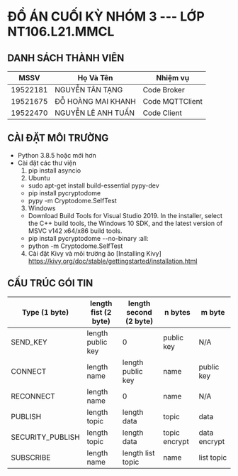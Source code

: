 # ĐỒ ÁN CUỐI KỲ NHÓM 3 --- LỚP NT106.L21.MMCL

## DANH SÁCH THÀNH VIÊN

| MSSV          | Họ Và Tên           | Nhiệm vụ         |
| ------------- | ------------------- | ---------------- |
| 19522181      | NGUYỄN TÂN TẠNG     | Code Broker      |
| 19521675      | ĐỖ HOÀNG MAI KHANH  | Code MQTTClient  |
| 19522470      | NGUYỄN LÊ ANH TUẤN  | Code Client      |

## CÀI ĐẶT MÔI TRƯỜNG

- Python 3.8.5 hoặc mới hơn
- Cài đặt các thư viện
  1.  pip install asyncio 
  2. Ubuntu
    -  sudo apt-get install build-essential pypy-dev 
    -  pip install pycryptodome 
    -  pypy -m Cryptodome.SelfTest 
  3. Windows
    -  Download Build Tools for Visual Studio 2019. In the installer, select the C++ build tools, the Windows 10 SDK, and the latest version of MSVC v142 x64/x86 build tools.
    -  pip install pycryptodome --no-binary :all: 
    -  python -m Cryptodome.SelfTest 
  4. Cài đặt Kivy và môi trường ảo
    [Installing Kivy] https://kivy.org/doc/stable/gettingstarted/installation.html



## CẤU TRÚC GÓI TIN

| Type (1 byte)    | length fist (2 byte) | length second (2 byte) |  n bytes      | m byte       |
| ---------------- | -------------------- | ---------------------- | ------------- | ------------ |
| SEND_KEY         | length public key    | 0                      | public key    | N/A          |
| CONNECT          | length name          | length public key      | name          | public key   |
| RECONNECT        | length name          | 0                      | name          | N/A          |
| PUBLISH          | length topic         | length data            | topic         | data         |
| SECURITY_PUBLISH | length topic         | length data            | topic encrypt | data encrypt |
| SUBSCRIBE        | length name          | length list topic      | name          | list topic   |
